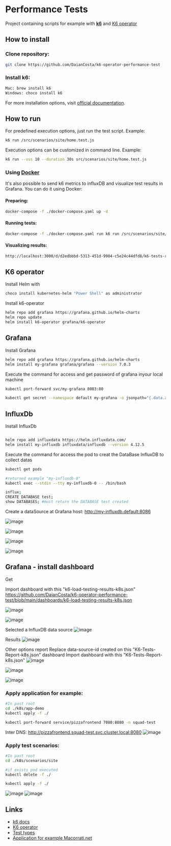 # Performance Tests

Project containing scripts for example with <a href="https://k6.io"><b>k6</b></a> and <a href="https://github.com/grafana/k6-operator">K6 operator</a>

## How to install

### Clone repository:

```bash
git clone https://github.com/DaianCosta/k6-operator-performance-test
```

### Install k6:

```bash
Mac: brew install k6
Windows: choco install k6
```

For more installation options, visit <a href="https://k6.io/docs/get-started/installation">official documentation</a>.

## How to run

For predefined execution options, just run the test script. Example:

```bash
k6 run /src/scenarios/site/home.test.js
```

Execution options can be customized in command line. Example:

```bash
k6 run --vus 10 --duration 30s src/scenarios/site/home.test.js
```

### Using <a href="https://docs.docker.com/get-docker">Docker</a>

It's also possible to send k6 metrics to influxDB and visualize test results in Grafana. You can do it using Docker:

#### Preparing:

```bash
docker-compose -f ./docker-compose.yaml up -d
```

#### Running tests:

```bash
docker-compose -f ./docker-compose.yaml run k6 run /src/scenarios/site/home.test.js
```

#### Visualizing results:

```bash
http://localhost:3000/d/d2edbbbd-5313-451d-9904-c5e24c44dfd8/k6-tests-report?orgId=1&refresh=5s&from=now-15m&to=now
```

## K6 operator
Install Helm with 

```bash
choco install kubernetes-helm "Power Shell" as administrator
```

Install k6-operator
```bash
helm repo add grafana https://grafana.github.io/helm-charts
helm repo update
helm install k6-operator grafana/k6-operator
```

## Grafana
Install Grafana

```bash
helm repo add grafana https://grafana.github.io/helm-charts
helm install my-grafana grafana/grafana --version 7.0.3
```

Execute the command for access and get password of grafana inyour local machine
```bash
kubectl port-forward svc/my-grafana 8083:80

kubectl get secret --namespace default my-grafana -o jsonpath="{.data.admin-password}" | base64 --decode
```

## InfluxDb
Install InfluxDb

```bash

helm repo add influxdata https://helm.influxdata.com/
helm install my-influxdb influxdata/influxdb --version 4.12.5

```

Execute the command for access the pod to creat the DataBase InfluxDB to collect datas
```bash
kubectl get pods

#returned example "my-influxdb-0" 
kubectl exec --stdin --tty my-influxdb-0 -- /bin/bash

influx;
CREATE DATABASE test;
show DATABASES; #must return the DATABASE test created
```

Create a dataSource at Grafana
host: http://my-influxdb.default:8086

![image](https://github.com/DaianCosta/k6-operator-performance-test/assets/1796109/1f456578-4746-4d0d-914a-8256c77ae736)

![image](https://github.com/DaianCosta/k6-operator-performance-test/assets/1796109/c97a7132-0acd-4939-82cc-c478aa5fe047)

![image](https://github.com/DaianCosta/k6-operator-performance-test/assets/1796109/c453614e-3081-4968-bb83-12e8acde7b00)

![image](https://github.com/DaianCosta/k6-operator-performance-test/assets/1796109/cb607a5c-0418-4af7-880b-a73a84fd9781)

## Grafana - install dashboard
Get

Import dashboard with this "k6-load-testing-results-k8s.json"
https://github.com/DaianCosta/k6-operator-performance-test/blob/main/dashboards/k6-load-testing-results-k8s.json

![image](https://github.com/DaianCosta/k6-operator-performance-test/assets/1796109/482d2e7d-d494-4eaf-bcd3-2afb3f8538a1)

![image](https://github.com/DaianCosta/k6-operator-performance-test/assets/1796109/0020dcdc-2068-4b71-8c0e-7585c6b0997c)

Selected a InfluxDB data source
![image](https://github.com/DaianCosta/k6-operator-performance-test/assets/1796109/46527fd0-3465-4593-b351-2a983ad7f187)

Results
![image](https://github.com/DaianCosta/k6-operator-performance-test/assets/1796109/c240836b-86a1-45e7-bfe8-2643b6c5d1a0)

Other options report
Replace data-source-id created on this "K6-Tests-Report-k8s.json"  dashboard 
Import dashboard with this "K6-Tests-Report-k8s.json"
![image](https://github.com/DaianCosta/k6-operator-performance-test/assets/1796109/6c1adfe1-348a-41eb-bb5c-65152a75d50e)

![image](https://github.com/DaianCosta/k6-operator-performance-test/assets/1796109/d40d72e1-1430-47ed-a74c-4c2abf95e31a)

![image](https://github.com/DaianCosta/k6-operator-performance-test/assets/1796109/8f516e2f-74cb-42c3-93dd-e669a28d6f69)

### Apply application for example:
```bash
#In past root
cd ./k8s/app-demo
kubectl apply -f ./

kubectl port-forward service/pizzafrontend 7080:8080 -n squad-test
```
Inter DNS: http://pizzafrontend.squad-test.svc.cluster.local:8080
![image](https://github.com/DaianCosta/k6-operator-performance-test/assets/1796109/23cc2a56-fd63-4bb3-8ef6-0145de418039)

### Apply test scenarios:
```bash
#In past root
cd ./k8s/scenarios/site

#if exists pod executed
kubectl delete -f ./

kubectl apply -f ./
```
![image](https://github.com/DaianCosta/k6-operator-performance-test/assets/1796109/30b79649-e6b3-46a1-9976-58764164e68f)
![image](https://github.com/DaianCosta/k6-operator-performance-test/assets/1796109/9ee6b916-e1ec-4e0e-af27-ba97808b4cf9)


## Links

- <a href="https://k6.io/docs">k6 docs</a>
- <a href="https://github.com/grafana/k6-operator">K6 operator</a>
- <a href="https://k6.io/docs/test-types/introduction">Test types</a>
- <a href="https://macoratti.net/22/05/kubern_aspndeplo1.htm">Application for example Macorrati.net</a>


